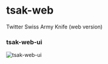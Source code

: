 # tsak-web
Twitter Swiss Army Knife (web version)

### tsak-web-ui
![tsak-web-ui](https://github.com/project-spinoza-dev/tsak-web/blob/master/tsak-web-ui.jpg)
